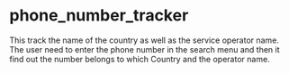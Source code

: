 # phone_number_tracker
This track the name of the country as well as the service operator name. The user need to enter the phone number in the search menu and then it find out the number belongs to which Country and the operator name.
